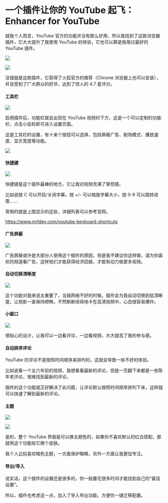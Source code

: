 # 一个插件让你的 YouTube 起飞：Enhancer for YouTube

就我个人而言，YouTube 官方的功能并没有那么好用，所以我找到了这款浏览器插件，它大大提升了我使用 YouTube 的体验，它也可以算是我用过最好的 YouTube 插件。

![](https://i.imgur.com/2CNktXm.png)

![](https://i.imgur.com/5Kwc59c.png)

没错就是这款插件，它获得了火狐官方的推荐（Chrome 浏览器上也可以安装），并且受到了广大群众的好评，达到了惊人的 4.7 星评分。

#### 工具栏

![](https://i.imgur.com/fjfFglt.png)

启用插件后，功能栏就会出现在 YouTube 视频的下方，这是一个可以定制的功能栏，点击小齿轮即可进入设置页面。

这是工具栏的设置，有十来个按钮可以选择，包括屏蔽广告、剧场模式、播放速度、显示宽度等功能。

![](https://i.imgur.com/eDVBVaS.png)

#### 快捷键

![](https://i.imgur.com/1gLwOLw.png)

快捷键是这个插件最棒的地方，它让我对视频充满了掌控感。

比如说按 C 可以开启/关闭字幕，按 +/- 可以缩放字幕大小，按 0-9 可以跳转进度......

常用的就是上图显示的这些，详细列表可以参考官网。

https://www.mrfdev.com/youtube-keyboard-shortcuts

#### 广告屏蔽

![](https://i.imgur.com/asjgHOQ.png)

广告屏蔽或许是大部分人使用这个插件的原因，但是我不建议你这样做，请为你喜欢的频道看广告，这样他们才能获得经济回报，才能有动力做更多视频。

#### 自动切换清晰度

![](https://i.imgur.com/HjzkAed.png)

这个功能对我来说太重要了，当我网络不好的时候，插件会为我自动切换到低清晰度，让观影一直保持顺畅，不然断断续续地卡在高清视频中，心态很容易爆炸。

#### 小窗口

![](https://i.imgur.com/j3WoZbP.png)

很贴心的设计，让我可以一边看评论，一边看视频，大大提高了我的参与感。

#### 自动排序评论

YouTube 的评论不是按照时间顺序来排列的，这就会导致一些不好的体验。

比如说看一个五六年前的视频，我想看看最新的评论，但是一页翻下来都是一些陈年老评论，很难找到最新的评论。

插件的这个功能就正好解决了此问题，让评论默认按照时间顺序排列下来，这样就可以快速了解到最新的评论。

#### 主题

![](https://i.imgur.com/tRZ7Ou6.png)

![](https://i.imgur.com/Z8xmO2I.png)

是的，整个 YouTube 界面是可以换主题色的，如果你不喜欢默认的红白搭配，那就用这个功能给它换个皮肤。

我个人比较喜欢暗色主题，一方面保护眼睛，另外一方面让我更加专注。

#### 导出/导入

说实话，这个插件的设置还是很多的，你一般要花很多时间才能找到自己的“最佳设置”。

所以，插件也考虑这一点，加入了导入导出功能，方便你一键迁移配置。
